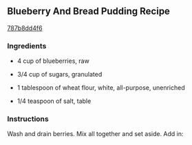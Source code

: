 ## Blueberry And Bread Pudding Recipe

[787b8dd4f6](http://cookeatshare.com/recipes/blueberry-and-bread-pudding-47214)

### Ingredients

 - 4 cup of blueberries, raw

 - 3/4 cup of sugars, granulated

 - 1 tablespoon of wheat flour, white, all-purpose, unenriched

 - 1/4 teaspoon of salt, table

### Instructions

Wash and drain berries. Mix all together and set aside. Add in: